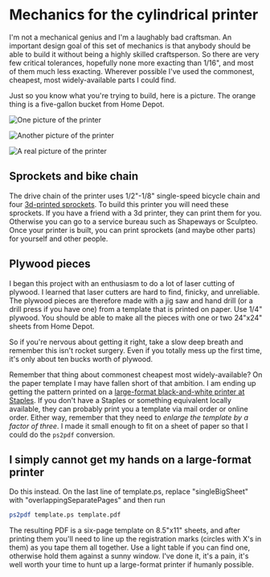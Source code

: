 Mechanics for the cylindrical printer
==

I'm not a mechanical genius and I'm a laughably bad craftsman. An important
design goal of this set of mechanics is that anybody should be able to build it
without being a highly skilled craftsperson. So there are very few critical
tolerances, hopefully none more exacting than 1/16", and most of them much
less exacting. Wherever possible I've used the commonest, cheapest, most
widely-available parts I could find.

Just so you know what you're trying to build, here is a picture. The orange
thing is a five-gallon bucket from Home Depot.

![One picture of the printer](https://raw.githubusercontent.com/wware/CylindricalPrinter/master/mechanics/printer_1.png)

![Another picture of the printer](https://raw.githubusercontent.com/wware/CylindricalPrinter/master/mechanics/printer_2.png)

![A real picture of the printer](https://raw.githubusercontent.com/wware/CylindricalPrinter/master/mechanics/RealPrinterPhoto.png)

Sprockets and bike chain
--

The drive chain of the printer uses 1/2"-1/8" single-speed bicycle chain and
four [3d-printed sprockets](http://www.thingiverse.com/thing:426854). To build
this printer you will need these sprockets. If you have a friend with a 3d
printer, they can print them for you. Otherwise you can go to a service bureau
such as Shapeways or Sculpteo. Once your printer is built, you can print
sprockets (and maybe other parts) for yourself and other people.

Plywood pieces
--

I began this project with an enthusiasm to do a lot of laser cutting of plywood.
I learned that laser cutters are hard to find, finicky, and unreliable. The
plywood pieces are therefore made with a jig saw and hand drill (or a drill
press if you have one) from a template that is printed on paper. Use 1/4"
plywood. You should be able to make all the pieces with one or two 24"x24"
sheets from Home Depot.

So if you're nervous about getting it right, take a slow deep breath and
remember this isn't rocket surgery. Even if you totally mess up the first time,
it's only about ten bucks worth of plywood.

Remember that thing about commonest cheapest most widely-available? On the paper
template I may have fallen short of that ambition. I am ending up getting the
pattern printed on a
[large-format black-and-white printer at Staples](http://documents.staples.com/ASP1/CATEGORIES/SKU/oversizedprints.aspx).
If you don't have a Staples or something equivalent locally available, they can
probably print you a template via mail order or online order. Either way,
remember that they need to *enlarge the template by a factor of three*. I made
it small enough to fit on a sheet of paper so that I could do the `ps2pdf`
conversion.

I simply cannot get my hands on a large-format printer
--

Do this instead. On the last line of template.ps, replace "singleBigSheet" with
"overlappingSeparatePages" and then run

```bash
ps2pdf template.ps template.pdf
```

The resulting PDF is a six-page template on 8.5"x11" sheets, and after printing
them you'll need to line up the registration marks (circles with X's in them)
as you tape them all together. Use a light table if you can find one, otherwise
hold them against a sunny window. I've done it, it's a pain, it's well worth
your time to hunt up a large-format printer if humanly possible.
